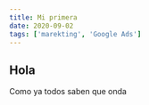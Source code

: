 ```yaml
---
title: Mi primera 
date: 2020-09-02
tags: ['marekting', 'Google Ads']
---
```


## Hola

Como ya todos saben que onda
